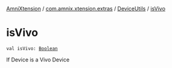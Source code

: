 [AmniXtension](../../index.md) / [com.amnix.xtension.extras](../index.md) / [DeviceUtils](index.md) / [isVivo](./is-vivo.md)

# isVivo

`val isVivo: `[`Boolean`](https://kotlinlang.org/api/latest/jvm/stdlib/kotlin/-boolean/index.html)

If Device is a Vivo Device

